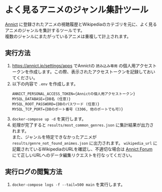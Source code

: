 # よく見るアニメのジャンル集計ツール

[Annict](https://annict.jp/) に登録されたアニメの視聴履歴とWikipediaのカテゴリを元に、よく見るアニメのジャンルを集計するツールです。  
複数のジャンルにまたがっているアニメは重複して計上されます。

## 実行方法

1. https://annict.jp/settings/apps でAnnictの `読み込み専用` の個人用アクセストークンを作成します。この際、表示されたアクセストークンを記録しておいてください。
1. 以下の内容で `.env` を作成します。
    ```.env
    ANNICT_PERSONAL_ACCESS_TOKEN={Annictの個人用アクセストークン}
    MYSQL_DATABASE={DB名 (任意)}
    MYSQL_ROOT_PASSWORD={DBのパスワード (任意)}
    MYSQL_TCP_PORT={DBのポート番号 (3306, 他のポートでも可)}
    ```
1. `docker-compose up -d` を実行します。
1. 処理が完了すると `results/most_common_genres.json` に集計結果が出力されます。  
   また、ジャンルを特定できなかったアニメが `results/genre_not_found_animes.json` に出力されます。 `wikipedia_url`
   に記載されているWikipediaのURLを確認し、不適切な場合は [Annict Forum](https://annict.jp/forum/categories/db_request)
   にて正しいURLへのデータ編集リクエストを行なってください。

## 実行ログの閲覧方法

1. `docker-compose logs -f --tail=500 main` を実行します。
